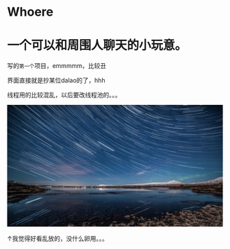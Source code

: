 # Whoere

一个可以和周围人聊天的小玩意。
===
写的`第一个`项目，emmmmm，比较丑

界面直接就是抄某位dalao的了，hhh

线程用的比较混乱，以后要改线程池的。。。

![](https://github.com/Tongyanze/Whoere/raw/master/pic/0725_11.jpg)



↑我觉得好看乱放的，没什么卵用。。。
